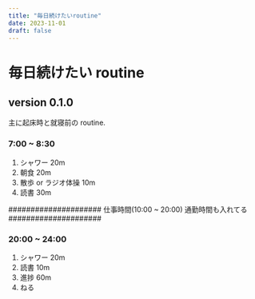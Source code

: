 ```yaml
---
title: "毎日続けたいroutine"
date: 2023-11-01
draft: false
---
```


# 毎日続けたい routine

## version 0.1.0

主に起床時と就寝前の routine.

### 7:00 ~ 8:30

1. シャワー 20m
2. 朝食 20m
3. 散歩 or ラジオ体操 10m
4. 読書 30m

#####################
仕事時間(10:00 ~ 20:00)
通勤時間も入れてる
#####################

### 20:00 ~ 24:00

1. シャワー 20m
2. 読書 10m
3. 進捗 60m
4. ねる

